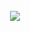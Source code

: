 <div align="center">
  <br>
  <a href="https://www.linkedin.com/in/brunocobo/" target="_blank"><img src="https://img.shields.io/badge/-LinkedIn-%230077B5?style=for-the-badge&logo=linkedin&logoColor=white" target="_blank"></a> 
</div>

